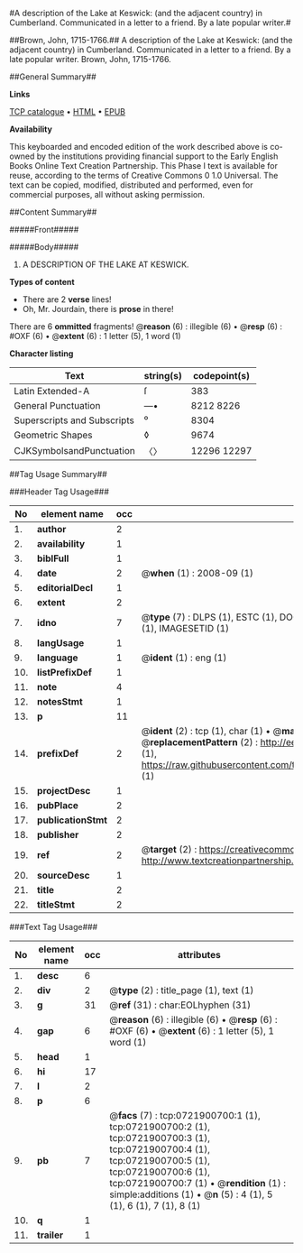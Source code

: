 #A description of the Lake at Keswick: (and the adjacent country) in Cumberland. Communicated in a letter to a friend. By a late popular writer.#

##Brown, John, 1715-1766.##
A description of the Lake at Keswick: (and the adjacent country) in Cumberland. Communicated in a letter to a friend. By a late popular writer.
Brown, John, 1715-1766.

##General Summary##

**Links**

[TCP catalogue](http://www.ota.ox.ac.uk/tcp/)  • 
[HTML](http://tei.it.ox.ac.uk/tcp/Texts-HTML/free/004/004820948.html)  • 
[EPUB](http://tei.it.ox.ac.uk/tcp/Texts-EPUB/free/004/004820948.epub)

**Availability**

This keyboarded and encoded edition of the
	       work described above is co-owned by the institutions
	       providing financial support to the Early English Books
	       Online Text Creation Partnership. This Phase I text is
	       available for reuse, according to the terms of Creative
	       Commons 0 1.0 Universal. The text can be copied,
	       modified, distributed and performed, even for
	       commercial purposes, all without asking permission.


##Content Summary##

#####Front#####

#####Body#####

1. A DESCRIPTION OF THE LAKE AT KESWICK.

**Types of content**

  * There are 2 **verse** lines!
  * Oh, Mr. Jourdain, there is **prose** in there!

There are 6 **ommitted** fragments! 
 @__reason__ (6) : illegible (6)  •  @__resp__ (6) : #OXF (6)  •  @__extent__ (6) : 1 letter (5), 1 word (1)

**Character listing**


|Text|string(s)|codepoint(s)|
|---|---|---|
|Latin Extended-A|ſ|383|
|General Punctuation|—•|8212 8226|
|Superscripts             and Subscripts|⁰|8304|
|Geometric Shapes|◊|9674|
|CJKSymbolsandPunctuation|〈〉|12296 12297|

##Tag Usage Summary##

###Header Tag Usage###

|No|element name|occ|attributes|
|---|---|---|---|
|1.|__author__|2||
|2.|__availability__|1||
|3.|__biblFull__|1||
|4.|__date__|2| @__when__ (1) : 2008-09 (1)|
|5.|__editorialDecl__|1||
|6.|__extent__|2||
|7.|__idno__|7| @__type__ (7) : DLPS (1), ESTC (1), DOCNO (1), TCP (1), GALEDOCNO (1), CONTENTSET (1), IMAGESETID (1)|
|8.|__langUsage__|1||
|9.|__language__|1| @__ident__ (1) : eng (1)|
|10.|__listPrefixDef__|1||
|11.|__note__|4||
|12.|__notesStmt__|1||
|13.|__p__|11||
|14.|__prefixDef__|2| @__ident__ (2) : tcp (1), char (1)  •  @__matchPattern__ (2) : ([0-9\-]+):([0-9IVX]+) (1), (.+) (1)  •  @__replacementPattern__ (2) : http://eebo.chadwyck.com/downloadtiff?vid=$1&page=$2 (1), https://raw.githubusercontent.com/textcreationpartnership/Texts/master/tcpchars.xml#$1 (1)|
|15.|__projectDesc__|1||
|16.|__pubPlace__|2||
|17.|__publicationStmt__|2||
|18.|__publisher__|2||
|19.|__ref__|2| @__target__ (2) : https://creativecommons.org/publicdomain/zero/1.0/ (1), http://www.textcreationpartnership.org/docs/. (1)|
|20.|__sourceDesc__|1||
|21.|__title__|2||
|22.|__titleStmt__|2||


###Text Tag Usage###

|No|element name|occ|attributes|
|---|---|---|---|
|1.|__desc__|6||
|2.|__div__|2| @__type__ (2) : title_page (1), text (1)|
|3.|__g__|31| @__ref__ (31) : char:EOLhyphen (31)|
|4.|__gap__|6| @__reason__ (6) : illegible (6)  •  @__resp__ (6) : #OXF (6)  •  @__extent__ (6) : 1 letter (5), 1 word (1)|
|5.|__head__|1||
|6.|__hi__|17||
|7.|__l__|2||
|8.|__p__|6||
|9.|__pb__|7| @__facs__ (7) : tcp:0721900700:1 (1), tcp:0721900700:2 (1), tcp:0721900700:3 (1), tcp:0721900700:4 (1), tcp:0721900700:5 (1), tcp:0721900700:6 (1), tcp:0721900700:7 (1)  •  @__rendition__ (1) : simple:additions (1)  •  @__n__ (5) : 4 (1), 5 (1), 6 (1), 7 (1), 8 (1)|
|10.|__q__|1||
|11.|__trailer__|1||
